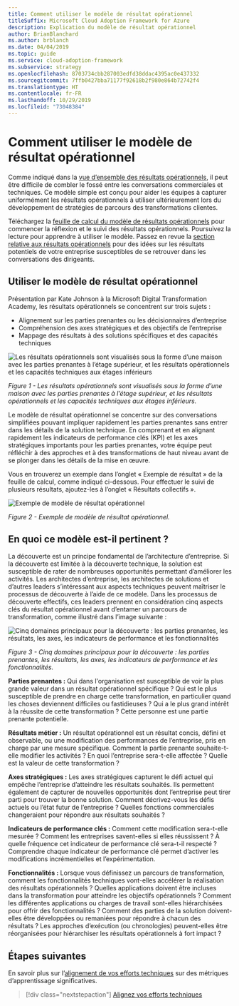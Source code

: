 ```yaml
---
title: Comment utiliser le modèle de résultat opérationnel
titleSuffix: Microsoft Cloud Adoption Framework for Azure
description: Explication du modèle de résultat opérationnel
author: BrianBlanchard
ms.author: brblanch
ms.date: 04/04/2019
ms.topic: guide
ms.service: cloud-adoption-framework
ms.subservice: strategy
ms.openlocfilehash: 8703734cbb287003edfd38ddac4395ac0e437332
ms.sourcegitcommit: 7ffb0427bba71177f92618b2f980e864b72742f4
ms.translationtype: HT
ms.contentlocale: fr-FR
ms.lasthandoff: 10/29/2019
ms.locfileid: "73048384"
---
```

# <a name="how-to-use-the-business-outcome-template"></a>Comment utiliser le modèle de résultat opérationnel

Comme indiqué dans la [vue d’ensemble des résultats opérationnels](./index.md), il peut être difficile de combler le fossé entre les conversations commerciales et techniques. Ce modèle simple est conçu pour aider les équipes à capturer uniformément les résultats opérationnels à utiliser ultérieurement lors du développement de stratégies de parcours des transformations clientes.

Téléchargez la [feuille de calcul du modèle de résultats opérationnels](https://archcenter.blob.core.windows.net/cdn/business-outcome-template.xlsx) pour commencer la réflexion et le suivi des résultats opérationnels. Poursuivez la lecture pour apprendre à utiliser le modèle. Passez en revue la [section relative aux résultats opérationnels](./index.md) pour des idées sur les résultats potentiels de votre entreprise susceptibles de se retrouver dans les conversations des dirigeants.

<!-- markdownlint-disable MD026 -->

## <a name="use-the-business-outcome-template"></a>Utiliser le modèle de résultat opérationnel

Présentation par Kate Johnson à la Microsoft Digital Transformation Academy, les résultats opérationnels se concentrent sur trois sujets :

- Alignement sur les parties prenantes ou les décisionnaires d’entreprise
- Compréhension des axes stratégiques et des objectifs de l’entreprise
- Mappage des résultats à des solutions spécifiques et des capacités techniques

![Les résultats opérationnels sont visualisés sous la forme d’une maison avec les parties prenantes à l’étage supérieur, et les résultats opérationnels et les capacités techniques aux étages inférieurs](../../_images/strategy/business-outcome-house.png)

*Figure 1 - Les résultats opérationnels sont visualisés sous la forme d’une maison avec les parties prenantes à l’étage supérieur, et les résultats opérationnels et les capacités techniques aux étages inférieurs.*

Le modèle de résultat opérationnel se concentre sur des conversations simplifiées pouvant impliquer rapidement les parties prenantes sans entrer dans les détails de la solution technique. En comprenant et en alignant rapidement les indicateurs de performance clés (KPI) et les axes stratégiques importants pour les parties prenantes, votre équipe peut réfléchir à des approches et à des transformations de haut niveau avant de se plonger dans les détails de la mise en œuvre.

Vous en trouverez un exemple dans l’onglet « Exemple de résultat » de la feuille de calcul, comme indiqué ci-dessous. Pour effectuer le suivi de plusieurs résultats, ajoutez-les à l’onglet « Résultats collectifs ».

![Exemple de modèle de résultat opérationnel](../../_images/strategy/business-outcome-template.png)

*Figure 2 - Exemple de modèle de résultat opérationnel.*

## <a name="why-is-this-template-relevant"></a>En quoi ce modèle est-il pertinent ?

La découverte est un principe fondamental de l’architecture d’entreprise. Si la découverte est limitée à la découverte technique, la solution est susceptible de rater de nombreuses opportunités permettant d’améliorer les activités. Les architectes d’entreprise, les architectes de solutions et d’autres leaders s’intéressant aux aspects techniques peuvent maîtriser le processus de découverte à l’aide de ce modèle. Dans les processus de découverte effectifs, ces leaders prennent en considération cinq aspects clés du résultat opérationnel avant d’entamer un parcours de transformation, comme illustré dans l’image suivante :

![Cinq domaines principaux pour la découverte : les parties prenantes, les résultats, les axes, les indicateurs de performance et les fonctionnalités](../../_images/strategy/business-outcome-focus-areas.png)

*Figure 3 - Cinq domaines principaux pour la découverte : les parties prenantes, les résultats, les axes, les indicateurs de performance et les fonctionnalités.*

**Parties prenantes :** Qui dans l'organisation est susceptible de voir la plus grande valeur dans un résultat opérationnel spécifique ? Qui est le plus susceptible de prendre en charge cette transformation, en particulier quand les choses deviennent difficiles ou fastidieuses ? Qui a le plus grand intérêt à la réussite de cette transformation ? Cette personne est une partie prenante potentielle.

**Résultats métier :** Un résultat opérationnel est un résultat concis, défini et observable, ou une modification des performances de l’entreprise, pris en charge par une mesure spécifique. Comment la partie prenante souhaite-t-elle modifier les activités ? En quoi l’entreprise sera-t-elle affectée ? Quelle est la valeur de cette transformation ?

**Axes stratégiques :** Les axes stratégiques capturent le défi actuel qui empêche l’entreprise d’atteindre les résultats souhaités. Ils permettent également de capturer de nouvelles opportunités dont l’entreprise peut tirer parti pour trouver la bonne solution. Comment décrivez-vous les défis actuels ou l’état futur de l’entreprise ? Quelles fonctions commerciales changeraient pour répondre aux résultats souhaités ?

**Indicateurs de performance clés :** Comment cette modification sera-t-elle mesurée ? Comment les entreprises savent-elles si elles réussissent ? À quelle fréquence cet indicateur de performance clé sera-t-il respecté ? Comprendre chaque indicateur de performance clé permet d’activer les modifications incrémentielles et l’expérimentation.

**Fonctionnalités :** Lorsque vous définissez un parcours de transformation, comment les fonctionnalités techniques vont-elles accélérer la réalisation des résultats opérationnels ? Quelles applications doivent être incluses dans la transformation pour atteindre les objectifs opérationnels ? Comment les différentes applications ou charges de travail sont-elles hiérarchisées pour offrir des fonctionnalités ? Comment des parties de la solution doivent-elles être développées ou remaniées pour répondre à chacun des résultats ? Les approches d’exécution (ou chronologies) peuvent-elles être réorganisées pour hiérarchiser les résultats opérationnels à fort impact ?

## <a name="next-steps"></a>Étapes suivantes

En savoir plus sur l’[alignement de vos efforts techniques](../learning-metrics.md) sur des métriques d’apprentissage significatives.

> [!div class="nextstepaction"]
> [Alignez vos efforts techniques](../learning-metrics.md)

